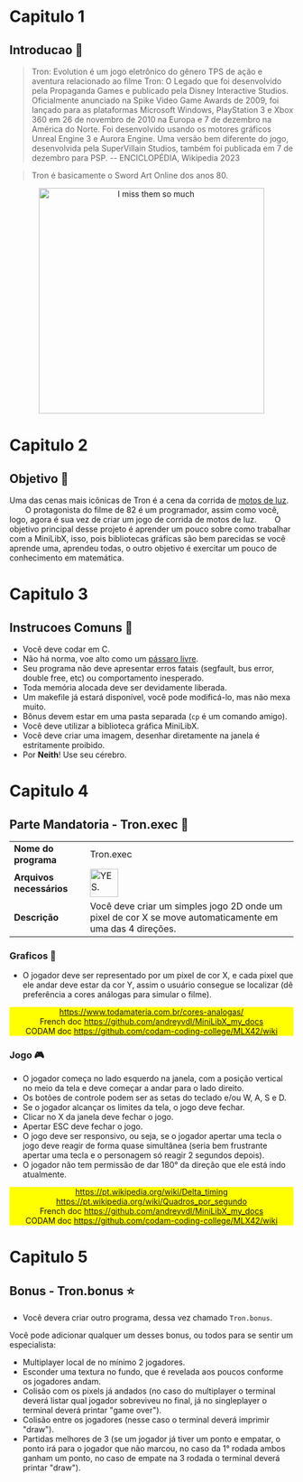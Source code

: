 # Capitulo 1
## Introducao 📢

> Tron: Evolution é um jogo eletrônico do gênero TPS de ação e aventura relacionado ao filme Tron: O Legado que foi desenvolvido pela Propaganda Games e publicado pela Disney Interactive Studios. Oficialmente anunciado na Spike Video Game Awards de 2009, foi lançado para as plataformas Microsoft Windows, PlayStation 3 e Xbox 360 em 26 de novembro de 2010 na Europa e 7 de dezembro na América do Norte. Foi desenvolvido usando os motores gráficos Unreal Engine 3 e Aurora Engine. Uma versão bem diferente do jogo, desenvolvida pela SuperVillain Studios, também foi publicada em 7 de dezembro para PSP. -- ENCICLOPÉDIA, Wikipedia 2023

> Tron é basicamente o Sword Art Online dos anos 80.

<div align="center">
	<img src="https://external-content.duckduckgo.com/iu/?u=https%3A%2F%2Forig00.deviantart.net%2F512b%2Ff%2F2011%2F012%2F9%2F9%2Fdafty_punk___tron_soundtrack_by_coverlandia-d370gzh.png&f=1&nofb=1&ipt=a31999f413323aa382a3d508abfa51e1565285c32575461555f01d7412905e21&ipo=images" alt="I miss them so much" width="400">
</div>

# Capitulo 2
## Objetivo 🎯

Uma das cenas mais icônicas de Tron é a cena da corrida de <a href="https://www.youtube.com/watch?v=1kyiQzc4134" target="_blank">motos de luz</a>.
&emsp;&emsp;O protagonista do filme de 82 é um programador, assim como você, logo, agora é sua vez de criar um jogo de corrida de motos de luz.
&emsp;&emsp;O objetivo principal desse projeto é aprender um pouco sobre como trabalhar com a MiniLibX, isso, pois bibliotecas gráficas são bem parecidas se você aprende uma, aprendeu todas, o outro objetivo é exercitar um pouco de conhecimento em matemática.

# Capitulo 3
## Instrucoes Comuns 📝

- Você deve codar em C.
- Não há norma, voe alto como um <a href="https://www.youtube.com/watch?v=d43lJsK7Kvo">pássaro livre</a>.
- Seu programa não deve apresentar erros fatais (segfault, bus error, double free, etc) ou comportamento inesperado.
- Toda memória alocada deve ser devidamente liberada.
- Um makefile já estará disponível, você pode modificá-lo, mas não mexa muito.
- Bônus devem estar em uma pasta separada (`cp` é um comando amigo).
- Você deve utilizar a biblioteca gráfica MiniLibX.
- Você deve criar uma imagem, desenhar diretamente na janela é estritamente proibido.
- Por **Neith**! Use seu cérebro.

# Capitulo 4
## Parte Mandatoria - Tron.exec 🔰

<table align="center">
	<tr>
		<td style="font-weight: bold">Nome do programa</td>
		<td>Tron.exec</td>
	</tr>
	<tr>
		<td style="font-weight: bold">Arquivos necessários</td>
		<td><img src="https://i.kym-cdn.com/photos/images/newsfeed/001/650/747/aaf.png" alt="YES." width="50px"></td>
	</tr>
	<tr>
		<td style="font-weight: bold">Descrição</td>
		<td>Você deve criar um simples jogo 2D onde um pixel de cor X se move automaticamente em uma das 4 direções.</td>
	</tr>
</table>

### Graficos 👾

- O jogador deve ser representado por um pixel de cor X, e cada pixel que ele andar deve estar da cor Y, assim o usuário consegue se localizar (dê preferência a cores análogas para simular o filme).

<div align="center" style="background-color: yellow">
	<a href="https://www.todamateria.com.br/cores-analogas/" target="_blank">https://www.todamateria.com.br/cores-analogas/</a><br>
	French doc <a href="https://github.com/andreyvdl/MiniLibX_my_docs" target="_blank">https://github.com/andreyvdl/MiniLibX_my_docs</a><br>
	CODAM doc <a href="https://github.com/codam-coding-college/MLX42/wiki" target="_blank">https://github.com/codam-coding-college/MLX42/wiki</a>
</div>

### Jogo 🎮

- O jogador começa no lado esquerdo na janela, com a posição vertical no meio da tela e deve começar a andar para o lado direito.
- Os botões de controle podem ser as setas do teclado e/ou W, A, S e D.
- Se o jogador alcançar os limites da tela, o jogo deve fechar.
- Clicar no X da janela deve fechar o jogo.
- Apertar ESC deve fechar o jogo.
- O jogo deve ser responsivo, ou seja, se o jogador apertar uma tecla o jogo deve reagir de forma quase simultânea (seria bem frustrante apertar uma tecla e o personagem só reagir 2 segundos depois).
- O jogador não tem permissão de dar 180° da direção que ele está indo atualmente.

<div align="center" style="background-color: yellow">
	<a href="https://pt.wikipedia.org/wiki/Delta_timing" target="_blank">https://pt.wikipedia.org/wiki/Delta_timing</a><br>
	<a href="https://pt.wikipedia.org/wiki/Quadros_por_segundo" target="_blank">https://pt.wikipedia.org/wiki/Quadros_por_segundo</a><br>
	French doc <a href="https://github.com/andreyvdl/MiniLibX_my_docs" target="_blank">https://github.com/andreyvdl/MiniLibX_my_docs</a><br>
	CODAM doc <a href="https://github.com/codam-coding-college/MLX42/wiki" target="_blank">https://github.com/codam-coding-college/MLX42/wiki</a>
</div>

# Capitulo 5
## Bonus - Tron.bonus ⭐

- Você devera criar outro programa, dessa vez chamado `Tron.bonus`.

Você pode adicionar qualquer um desses bonus, ou todos para se sentir um especialista:

- Multiplayer local de no mínimo 2 jogadores.
- Esconder uma textura no fundo, que é revelada aos poucos conforme os jogadores andam.
- Colisão com os pixels já andados (no caso do multiplayer o terminal deverá listar qual jogador sobreviveu no final, já no singleplayer o terminal deverá printar "game over").
- Colisão entre os jogadores (nesse caso o terminal deverá imprimir "draw").
- Partidas melhores de 3 (se um jogador já tiver um ponto e empatar, o ponto irá para o jogador que não marcou, no caso da 1° rodada ambos ganham um ponto, no caso de empate na 3 rodada o terminal deverá printar "draw").
